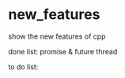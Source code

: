 # new_features
show the new features of cpp

done list:
  promise & future
  thread
  

to do list:

